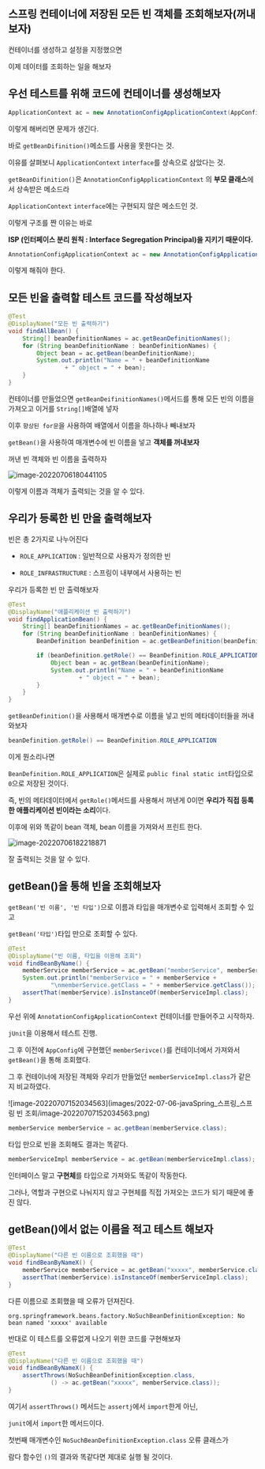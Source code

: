## 스프링 컨테이너에 저장된 모든 빈 객체를 조회해보자(꺼내보자)

컨테이너를 생성하고 설정을 지정했으면

이제 데이터를 조회하는 일을 해보자

## 우선 테스트를 위해 코드에 컨테이너를 생성해보자

```java
ApplicationContext ac = new AnnotationConfigApplicationContext(AppConfig.class);
```

이렇게 해버리면 문제가 생긴다.

바로 `getBeanDifinition()`메소드를 사용을 못한다는 것.

이유를 살펴보니 `ApplicationContext` `interface`를 상속으로 삼았다는 것.

`getBeanDifinition()`은 `AnnotationConfigApplicationContext` 의 **부모 클래스**에서 상속받은 메소드라

`ApplicationContext` `interface`에는 구현되지 않은 메소드인 것.

이렇게 구조를 짠 이유는 바로

**ISP (인터페이스 분리 원칙 : Interface Segregation Principal)을 지키기 때문이다.**

```java
AnnotationConfigApplicationContext ac = new AnnotationConfigApplicationContext(AppConfig.class);
```

이렇게 해줘야 한다.

## 모든 빈을 출력할 테스트 코드를 작성해보자

```java
@Test
@DisplayName("모든 빈 출력하기")
void findAllBean() {
    String[] beanDefinitionNames = ac.getBeanDefinitionNames();
    for (String beanDefinitionName : beanDefinitionNames) {
        Object bean = ac.getBean(beanDefinitionName);
        System.out.println("Name = " + beanDefinitionName
                + " object = " + bean);
    }
}
```

컨테이너를 만들었으면 `getBeanDeifinitionNames()`메서드를 통해 모든 빈의 이름을 가져오고 이거를 `String[]`배열에 넣자

이후 `향상된 for문`을 사용하여 배열에서 이름을 하나하나 빼내보자

`getBean()`을 사용하여 매개변수에 빈 이름을 넣고 **객체를 꺼내보자**

꺼낸 빈 객체와 빈 이름을 출력하자

![image-20220706180441105](https://user-images.githubusercontent.com/105288887/177519731-b474fee2-9f32-4810-80e0-60b51e53785a.png)

이렇게 이름과 객체가 출력되는 것을 알 수 있다.

## 우리가 등록한 빈 만을 출력해보자

빈은 총 2가지로 나누어진다

- `ROLE_APPLICATION` : 일반적으로 사용자가 정의한 빈 

- `ROLE_INFRASTRUCTURE` : 스프링이 내부에서 사용하는 빈

우리가 등록한 빈 만 출력해보자

```java
@Test
@DisplayName("애플리케이션 빈 출력하기")
void findApplicationBean() {
    String[] beanDefinitionNames = ac.getBeanDefinitionNames();
    for (String beanDefinitionName : beanDefinitionNames) {
        BeanDefinition beanDefinition = ac.getBeanDefinition(beanDefinitionName);

        if (beanDefinition.getRole() == BeanDefinition.ROLE_APPLICATION) {
            Object bean = ac.getBean(beanDefinitionName);
            System.out.println("Name = " + beanDefinitionName
                    + " object = " + bean);
        }
    }
}
```

`getBeanDefinition()`을 사용해서 매개변수로 이름을 넣고 빈의 메타데이터들을 꺼내와보자

```java
beanDefinition.getRole() == BeanDefinition.ROLE_APPLICATION
```

이게 뭔소리나면

`BeanDefinition.ROLE_APPLICATION`은 실제로 `public final static int`타입으로 `0`으로 저장된 것이다.

즉, 빈의 메타데이터에서 `getRole()`메서드를 사용해서 꺼낸게 0이면 **우리가 직접 등록한 애플리케이션 빈이라는 소리**이다.

이후에 위와 똑같이 bean 객체, bean 이름을 가져와서 프린트 한다.

![image-20220706182218871](https://user-images.githubusercontent.com/105288887/177519761-efa48d69-2547-42f4-bf97-7a5dcbba0332.png)

잘 출력되는 것을 알 수 있다.

## getBean()을 통해 빈을 조회해보자

`getBean('빈 이름', '빈 타입')`으로 이름과 타입을 매개변수로 입력해서 조회할 수 있고

`getBean('타입')`타입 만으로 조회할 수 있다.

```java
@Test
@DisplayName("빈 이름, 타입을 이용해 조회")
void findBeanByName() {
    memberService memberService = ac.getBean("memberService", memberService.class);
    System.out.println("memberService = " + memberService +
            "\nmemberService.getClass = " + memberService.getClass());
    assertThat(memberService).isInstanceOf(memberServiceImpl.class);
}
```

우선 위에 `AnnotationConfigApplicationContext` 컨테이너를 만들어주고 시작하자.

`jUnit`을 이용해서 테스트 진행.

그 후 이전에 `AppConfig`에 구현했던 `memberSerivce()`를 컨테이너에서 가져와서 `getBean()`을 통해 조회했다.

그 후 컨테이너에 저장된 객체와 우리가 만들었던 `memberServiceImpl.class`가 같은지 비교하였다.

![image-20220707152034563](images/2022-07-06-javaSpring_스프링_스프링 빈 조회/image-20220707152034563.png)

```java
memberService memberService = ac.getBean(memberService.class);
```

타입 만으로 빈을 조회해도 결과는 똑같다.

```java
memberServiceImpl memberService = ac.getBean(memberServiceImpl.class);
```

인터페이스 말고 **구현체**를 타입으로 가져와도 똑같이 작동한다.

그러나, 역할과 구현으로 나눠지지 않고 구현체를 직접 가져오는 코드가 되기 때문에 좋진 않다.

## getBean()에서 없는 이름을 적고 테스트 해보자

```java
@Test
@DisplayName("다른 빈 이름으로 조회했을 때")
void findBeanByNameX() {
    memberService memberService = ac.getBean("xxxxx", memberService.class);
    assertThat(memberService).isInstanceOf(memberServiceImpl.class);
}
```

다른 이름으로 조회했을 때 오류가 던져진다.

`org.springframework.beans.factory.NoSuchBeanDefinitionException: No bean named 'xxxxx' available`

반대로 이 테스트를 오류없게 나오기 위한 코드를 구현해보자

```java
@Test
@DisplayName("다른 빈 이름으로 조회했을 때")
void findBeanByNameX() {
    assertThrows(NoSuchBeanDefinitionException.class,
            () -> ac.getBean("xxxxx", memberService.class));
}
```

여기서 `assertThrows()` 메서드는 `assertj`에서 `import`한게 아닌,

`junit`에서 `import`한 메서드이다.

첫번째 매개변수인 `NoSuchBeanDefinitionException.class` 오류 클래스가

람다 함수인 `()`의 결과와 똑같다면 제대로 실행 될 것이다.
